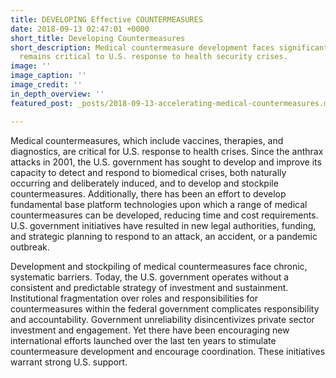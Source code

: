 ```yaml
---
title: DEVELOPING Effective COUNTERMEASURES
date: 2018-09-13 02:47:01 +0000
short_title: Developing Countermeasures
short_description: Medical countermeasure development faces significant barriers yet
  remains critical to U.S. response to health security crises.
image: ''
image_caption: ''
image_credit: ''
in_depth_overview: ''
featured_post: _posts/2018-09-13-accelerating-medical-countermeasures.md

---
```

Medical countermeasures, which include vaccines, therapies, and diagnostics, are critical for U.S. response to health crises. Since the anthrax attacks in 2001, the U.S. government has sought to develop and improve its capacity to detect and respond to biomedical crises, both naturally occurring and deliberately induced, and to develop and stockpile countermeasures. Additionally, there has been an effort to develop fundamental base platform technologies upon which a range of medical countermeasures can be developed, reducing time and cost requirements. U.S. government initiatives have resulted in new legal authorities, funding, and strategic planning to respond to an attack, an accident, or a pandemic outbreak.

Development and stockpiling of medical countermeasures face chronic, systematic barriers. Today, the U.S. government operates without a consistent and predictable strategy of investment and sustainment. Institutional fragmentation over roles and responsibilities for countermeasures within the federal government complicates responsibility and accountability. Government unreliability disincentivizes private sector investment and engagement. Yet there have been encouraging new international efforts launched over the last ten years to stimulate countermeasure development and encourage coordination. These initiatives warrant strong U.S. support.